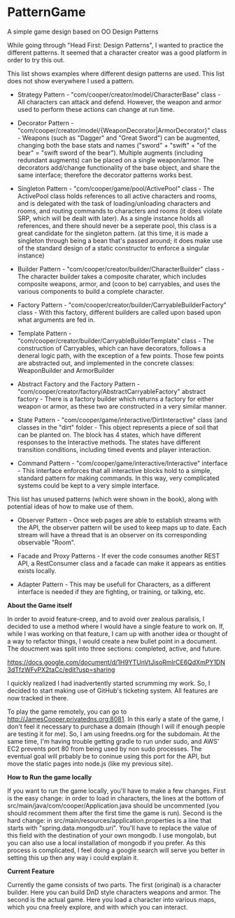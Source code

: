# PatternGame
A simple game design based on OO Design Patterns

While going through "Head First: Design Patterns", I wanted to practice the different patterns. It seemed that a character creator was a good platform in order to try this out.

This list shows examples where different design patterns are used. This list does not show everywhere I used a pattern.

- Strategy Pattern - "com/cooper/creator/model/CharacterBase" class - All characters can attack and defend. However, the weapon and armor used to perform these actions can change at run time.
 
- Decorator Pattern - "com/cooper/creator/model/{WeaponDecorator|ArmorDecorator}" class - Weapons (such as "Dagger" and "Great Sword") can be augmented, changing both the base stats and names ("sword" + "swift" + "of the bear" = "swift sword of the bear"). Multiple augments (including redundant augments) can be placed on a single weapon/armor. The decorators add/change functionality of the base object, and share the same interface; therefore the decorator patterns works best.
 
- Singleton Pattern - "com/cooper/game/pool/ActivePool" class - The ActivePool class holds references to all active characters and rooms, and is delegated with the task of loading/unloading characters and rooms, and routing commands to characters and rooms (it does violate SRP, which will be dealt with later). As a single instance holds all references, and there should never be a seperate pool, this class is a great candidate for the singleton pattern. (at this time, it is made a singleton through being a bean that's passed around; it does make use of the standard design of a static constructor to enforce a singular instance) 
 
- Builder Pattern - "com/cooper/creator/builder/CharacterBuilder" class - The character builder takes a composite charater, which includes composite weapons, armor, and (coon to be) carryables, and uses the various components to build a complete character.
 
- Factory Pattern - "com/cooper/creator/builder/CarryableBuilderFactory" class - With this factory, different builders are called upon based upon what arguments are fed in.

- Template Pattern - "com/cooper/creator/builder/CarryableBuilderTemplate" class - The construction of Carryables, which can have decorators, follows a deneral logic path, with the exception of a few points. Those few points are abstracted out, and implemented in the concrete classes: WeaponBuilder and ArmorBuilder

- Abstract Factory and the Factory Pattern - "com/cooper/creator/factory/AbstractCarryableFactory<T extends Carryable>" abstract factory - There is a factory builder which returns a factory for either weapon or armor, as these two are constructed in a very similar manner.

- State Pattern - "com/cooper/game/interactive/DirtInteractive" class (and classes in the "dirt" folder - This object represents a piece of soil that can be planted on. The block has 4 states, which have different responses to the Interactive methods. The states have different transition conditions, including timed events and player interaction.

- Command Pattern - "com/cooper/game/interactive/Interactive" interface - This interface enforces that all interactive blocks hold to a simple, standard pattern for making commands. In this way, very complicated systems could be kept to a very simple interface.

 This list has unused patterns (which were shown in the book), along with potential ideas of how to make use of them.
 
- Observer Pattern - Once web pages are able to establish streams with the API, the observer pattern will be used to keep maps up to date. Each stream will have a thread that is an observer on its corresponding observable "Room".
 
- Facade and Proxy Patterns - If ever the code consumes another REST API, a RestConsumer class and a facade can make it appears as entities exists locally.
 
- Adapter Pattern - This may be usefull for Characters, as a different interface is needed if they are fighting, or training, or talking, etc. 

<b> About the Game itself </b>

In order to avoid feature-creep, and to avoid over zealous paralisis, I decided to use a method where I would have a single feature to work on. If, while I was working on that feature, I cam up with another idea or thought of a way to refactor things, I would create a new bullet point in a document. The doucment was split into three sections: completed, active, and future.

https://docs.google.com/document/d/1H9YTUnVtJisoRmlrCE6QdXmPY1DN3dTfzWFvPX2taCc/edit?usp=sharing

I quickly realized I had inadvertently started scrumming my work. So, I decided to start making use of GitHub's ticketing system. All features are now tracked in there.

To play the game remotely, you can go to http://JamesCooper.privatedns.org:8081. In this early a state of the game, I don't feel it necessary to purchase a domain (though I will if enough people are testing it for me). So, I am using freedns.org for the subdomain. At the same time, I'm having trouble getting gradle to run under sudo, and AWS' EC2 prevents port 80 from being used by non sudo processes. The eventual goal will prbably be to coninue using this port for the API, but move the static pages into node.js (like my previous site).

<b>How to Run the game locally</b>

If you want to run the game locally, you'll have to make a few changes. First is the easy change: in order to load in characters, the lines at the bottom of src/main/java/com/cooper/Application.java should be uncommented (you should recomment them after the first time the game is run). Second is the hard change: in src/main/resources/application.properties is a line that starts with "spring.data.mongodb.uri". You'll have to replace the value of this field with the destination of your own mongodb. I use mongolab, but you can also use a local installation of mongodb if you prefer. As this process is complicated, I feel doing a google search will serve you better in setting this up then any way i could explain it.

<b>Current Feature</b>

Currently the game consists of two parts. The first (original) is a character builder. Here you can build DnD style characters weapons and armor. The second is the actual game. Here you load a character into various maps, which you cna freely explore, and with which you can interact.
